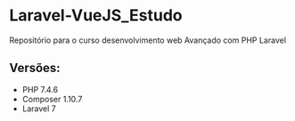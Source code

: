 # Laravel-VueJS_Estudo
Repositório para o curso desenvolvimento web Avançado com PHP Laravel
## Versões:
* PHP 7.4.6
* Composer 1.10.7
* Laravel 7

